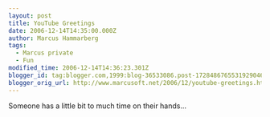 ```yaml
---
layout: post
title: YouTube Greetings
date: 2006-12-14T14:35:00.000Z
author: Marcus Hammarberg
tags:
  - Marcus private
  - Fun
modified_time: 2006-12-14T14:36:23.301Z
blogger_id: tag:blogger.com,1999:blog-36533086.post-1728486765531929046
blogger_orig_url: http://www.marcusoft.net/2006/12/youtube-greetings.html
---
```



Someone has
a little bit to much time on their hands...
